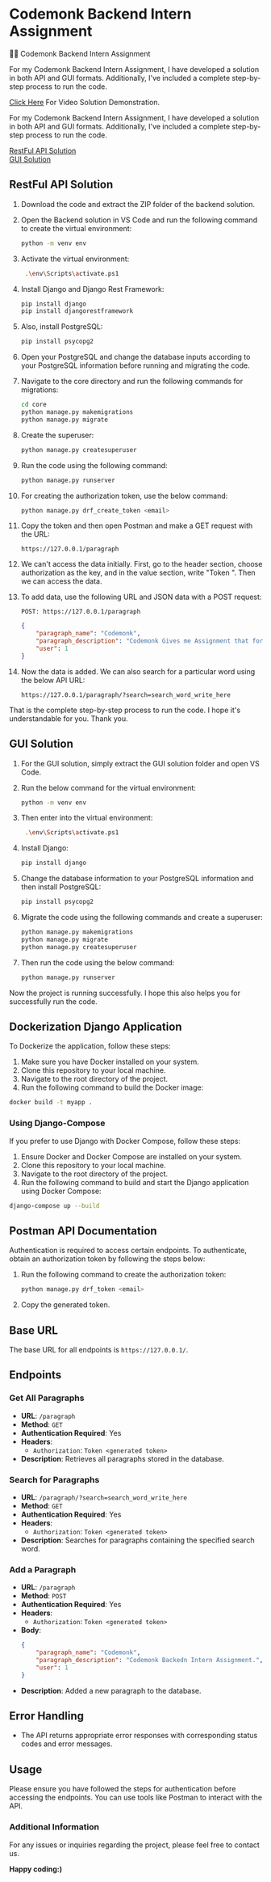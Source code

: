 # Codemonk Backend Intern Assignment

👨‍💻 Codemonk Backend Intern Assignment  

For my Codemonk Backend Intern Assignment, I have developed a solution in both API and GUI formats. Additionally, I've included a complete step-by-step process to run the code.

<a href="https://drive.google.com/file/d/1QqClUCwQQjB2_288ujnBzKK4fKEtxfbB/view?usp=sharing" >Click Here</a> For Video Solution Demonstration.

For my Codemonk Backend Intern Assignment, I have developed a solution in both API and GUI formats. Additionally, I've included a complete step-by-step process to run the code.

[RestFul API Solution](#restful-api-solution)  
[GUI Solution](#gui-solution)

## RestFul API Solution

1. Download the code and extract the ZIP folder of the backend solution.
2. Open the Backend solution in VS Code and run the following command to create the virtual environment:
   
   ```bash
   python -m venv env 
   ```
   
3. Activate the virtual environment:
   
   ```bash
    .\env\Scripts\activate.ps1
   ```
   
4. Install Django and Django Rest Framework:
   
   ```bash
   pip install django
   pip install djangorestframework
   ```
   
5. Also, install PostgreSQL:
   
   ```bash
   pip install psycopg2
   ```
   
6. Open your PostgreSQL and change the database inputs according to your PostgreSQL information before running and migrating the code.
7. Navigate to the core directory and run the following commands for migrations:
    
   ```bash
   cd core 
   python manage.py makemigrations
   python manage.py migrate 
   ```

8. Create the superuser:
    
   ```bash
   python manage.py createsuperuser
   ```

9. Run the code using the following command:
    
   ```bash
   python manage.py runserver
   ```

10. For creating the authorization token, use the below command:
    
    ```bash
    python manage.py drf_create_token <email>
    ```
    
11. Copy the token and then open Postman and make a GET request with the URL:
    
    ```
    https://127.0.0.1/paragraph
    ```
    
12. We can't access the data initially. First, go to the header section, choose authorization as the key, and in the value section, write "Token <generated token>". Then we can access the data.
13. To add data, use the following URL and JSON data with a POST request:
    
    ```
    POST: https://127.0.0.1/paragraph
    ```
    
    ```json
    {
        "paragraph_name": "Codemonk",
        "paragraph_description": "Codemonk Gives me Assignment that for that",
        "user": 1
    }
    ```
    
14. Now the data is added. We can also search for a particular word using the below API URL:
    
    ```
    https://127.0.0.1/paragraph/?search=search_word_write_here
    ```
That is the complete step-by-step process to run the code. I hope it's understandable for you. Thank you.

## GUI Solution

1. For the GUI solution, simply extract the GUI solution folder and open VS Code.
2. Run the below command for the virtual environment:
   
   ```bash
   python -m venv env 
   ```
   
3. Then enter into the virtual environment:
   
   ```bash
    .\env\Scripts\activate.ps1
   ```
   
4. Install Django:
   
   ```bash
   pip install django 
   ```
   
5. Change the database information to your PostgreSQL information and then install PostgreSQL:
   
   ```bash
   pip install psycopg2

   ```
   
6. Migrate the code using the following commands and create a superuser:
    
   ```bash
   python manage.py makemigrations
   python manage.py migrate 
   python manage.py createsuperuser
   ```

7. Then run the code using the below command:
    
   ```bash
   python manage.py runserver
   ```

Now the project is running successfully. I hope this also helps you for successfully run the code.

## Dockerization Django Application
To Dockerize the application, follow these steps:

1. Make sure you have Docker installed on your system.
2. Clone this repository to your local machine.
3. Navigate to the root directory of the project.
4. Run the following command to build the Docker image:

```bash
docker build -t myapp .
```

### Using Django-Compose
If you prefer to use Django with Docker Compose, follow these steps:

1. Ensure Docker and Docker Compose are installed on your system.
2. Clone this repository to your local machine.
3. Navigate to the root directory of the project.
4. Run the following command to build and start the Django application using Docker Compose:

```bash
django-compose up --build
```

## Postman API Documentation

Authentication is required to access certain endpoints. To authenticate, obtain an authorization token by following the steps below:

1. Run the following command to create the authorization token:
   ```bash
   python manage.py drf_token <email>
   ```
2. Copy the generated token.

## Base URL

The base URL for all endpoints is `https://127.0.0.1/`.

## Endpoints

### Get All Paragraphs

- **URL**: `/paragraph`
- **Method**: `GET`
- **Authentication Required**: Yes
- **Headers**:
  - `Authorization`: `Token <generated token>`
- **Description**: Retrieves all paragraphs stored in the database.

### Search for Paragraphs

- **URL**: `/paragraph/?search=search_word_write_here`
- **Method**: `GET`
- **Authentication Required**: Yes
- **Headers**:
  - `Authorization`: `Token <generated token>`
- **Description**: Searches for paragraphs containing the specified search word.

### Add a Paragraph

- **URL**: `/paragraph`
- **Method**: `POST`
- **Authentication Required**: Yes
- **Headers**:
  - `Authorization`: `Token <generated token>`
- **Body**:
  ```json
  {
      "paragraph_name": "Codemonk",
      "paragraph_description": "Codemonk Backedn Intern Assignment.",
      "user": 1
  }
  ```
- **Description**: Added a new paragraph to the database.


## Error Handling

- The API returns appropriate error responses with corresponding status codes and error messages.

## Usage

Please ensure you have followed the steps for authentication before accessing the endpoints. You can use tools like Postman to interact with the API.

### Additional Information
For any issues or inquiries regarding the project, please feel free to contact us.

**Happy coding:)**

